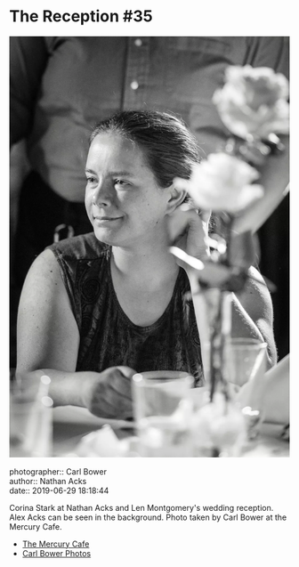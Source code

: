 # The Reception #35

![Corina Stark at Nathan Acks and Len Montgomery's wedding reception](assets/2019-06-29-set-3-the-reception-35.webp)

photographer:: Carl Bower  
author:: Nathan Acks  
date:: 2019-06-29 18:18:44

Corina Stark at Nathan Acks and Len Montgomery's wedding reception. Alex Acks can be seen in the background. Photo taken by Carl Bower at the Mercury Cafe.

* [The Mercury Cafe](http://mercurycafe.com)
* [Carl Bower Photos](https://carlbowerphotos.com)
